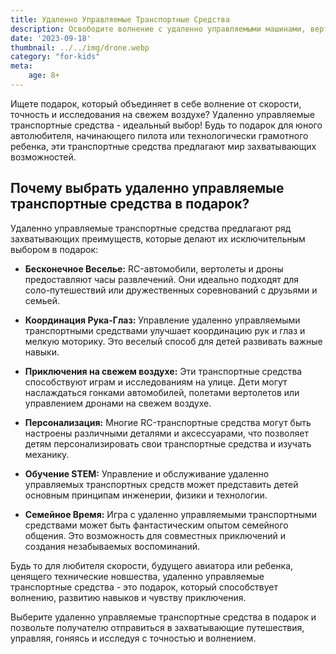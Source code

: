 ```yaml
---
title: Удаленно Управляемые Транспортные Средства
description: Освободите волнение с удаленно управляемыми машинами, вертолетами и дронами.
date: '2023-09-18'
thumbnail: ../../img/drone.webp
category: "for-kids"
meta:
    age: 8+
---
```

Ищете подарок, который объединяет в себе волнение от скорости, точность и исследования на свежем воздухе? Удаленно управляемые транспортные средства - идеальный выбор! Будь то подарок для юного автолюбителя, начинающего пилота или технологически грамотного ребенка, эти транспортные средства предлагают мир захватывающих возможностей.

## Почему выбрать удаленно управляемые транспортные средства в подарок?

Удаленно управляемые транспортные средства предлагают ряд захватывающих преимуществ, которые делают их исключительным выбором в подарок:

- **Бесконечное Веселье:** RC-автомобили, вертолеты и дроны предоставляют часы развлечений. Они идеально подходят для соло-путешествий или дружественных соревнований с друзьями и семьей.

- **Координация Рука-Глаз:** Управление удаленно управляемыми транспортными средствами улучшает координацию рук и глаз и мелкую моторику. Это веселый способ для детей развивать важные навыки.

- **Приключения на свежем воздухе:** Эти транспортные средства способствуют играм и исследованиям на улице. Дети могут наслаждаться гонками автомобилей, полетами вертолетов или управлением дронами на свежем воздухе.

- **Персонализация:** Многие RC-транспортные средства могут быть настроены различными деталями и аксессуарами, что позволяет детям персонализировать свои транспортные средства и изучать механику.

- **Обучение STEM:** Управление и обслуживание удаленно управляемых транспортных средств может представить детей основным принципам инженерии, физики и технологии.

- **Семейное Время:** Игра с удаленно управляемыми транспортными средствами может быть фантастическим опытом семейного общения. Это возможность для совместных приключений и создания незабываемых воспоминаний.

Будь то для любителя скорости, будущего авиатора или ребенка, ценящего технические новшества, удаленно управляемые транспортные средства - это подарок, который способствует волнению, развитию навыков и чувству приключения.

Выберите удаленно управляемые транспортные средства в подарок и позвольте получателю отправиться в захватывающие путешествия, управляя, гоняясь и исследуя с точностью и волнением.
